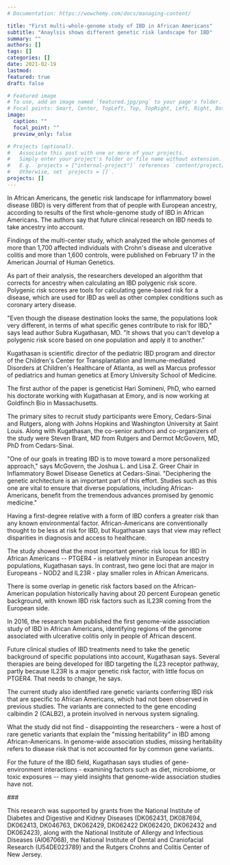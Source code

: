 ```yaml
---
# Documentation: https://wowchemy.com/docs/managing-content/

title: "First multi-whole-genome study of IBD in African Americans"
subtitle: "Anaylsis shows different genetic risk landscape for IBD"
summary: ""
authors: []
tags: []
categories: []
date: 2021-02-19
lastmod:
featured: true
draft: false

# Featured image
# To use, add an image named `featured.jpg/png` to your page's folder.
# Focal points: Smart, Center, TopLeft, Top, TopRight, Left, Right, BottomLeft, Bottom, BottomRight.
image:
  caption: ""
  focal_point: ""
  preview_only: false

# Projects (optional).
#   Associate this post with one or more of your projects.
#   Simply enter your project's folder or file name without extension.
#   E.g. `projects = ["internal-project"]` references `content/project/deep-learning/index.md`.
#   Otherwise, set `projects = []`.
projects: []
---
```


In African Americans, the genetic risk landscape for inflammatory bowel disease (IBD) is very different from that of people with European ancestry, according to results of the first whole-genome study of IBD in African Americans. The authors say that future clinical research on IBD needs to take ancestry into account.

Findings of the multi-center study, which analyzed the whole genomes of more than 1,700 affected individuals with Crohn's disease and ulcerative colitis and more than 1,600 controls, were published on February 17 in the American Journal of Human Genetics.

As part of their analysis, the researchers developed an algorithm that corrects for ancestry when calculating an IBD polygenic risk score. Polygenic risk scores are tools for calculating gene-based risk for a disease, which are used for IBD as well as other complex conditions such as coronary artery disease.

"Even though the disease destination looks the same, the populations look very different, in terms of what specific genes contribute to risk for IBD," says lead author Subra Kugathasan, MD. "It shows that you can't develop a polygenic risk score based on one population and apply it to another."

Kugathasan is scientific director of the pediatric IBD program and director of the Children's Center for Transplantation and Immune-mediated Disorders at Children's Healthcare of Atlanta, as well as Marcus professor of pediatrics and human genetics at Emory University School of Medicine.

The first author of the paper is geneticist Hari Somineni, PhD, who earned his doctorate working with Kugathasan at Emory, and is now working at Goldfinch Bio in Massachusetts.

The primary sites to recruit study participants were Emory, Cedars-Sinai and Rutgers, along with Johns Hopkins and Washington University at Saint Louis. Along with Kugathasan, the co-senior authors and co-organizers of the study were Steven Brant, MD from Rutgers and Dermot McGovern, MD, PhD from Cedars-Sinai.

"One of our goals in treating IBD is to move toward a more personalized approach," says McGovern, the Joshua L. and Lisa Z. Greer Chair in Inflammatory Bowel Disease Genetics at Cedars-Sinai. "Deciphering the genetic architecture is an important part of this effort. Studies such as this one are vital to ensure that diverse populations, including African-Americans, benefit from the tremendous advances promised by genomic medicine."

Having a first-degree relative with a form of IBD confers a greater risk than any known environmental factor. African-Americans are conventionally thought to be less at risk for IBD, but Kugathasan says that view may reflect disparities in diagnosis and access to healthcare.

The study showed that the most important genetic risk locus for IBD in African Americans -- PTGER4 - is relatively minor in European ancestry populations, Kugathasan says. In contrast, two gene loci that are major in Europeans - NOD2 and IL23R - play smaller roles in African Americans.

There is some overlap in genetic risk factors based on the African-American population historically having about 20 percent European genetic background, with known IBD risk factors such as IL23R coming from the European side.

In 2016, the research team published the first genome-wide association study of IBD in African Americans, identifying regions of the genome associated with ulcerative colitis only in people of African descent.

Future clinical studies of IBD treatments need to take the genetic background of specific populations into account, Kugathasan says. Several therapies are being developed for IBD targeting the IL23 receptor pathway, partly because IL23R is a major genetic risk factor, with little focus on PTGER4. That needs to change, he says.

The current study also identified rare genetic variants conferring IBD risk that are specific to African Americans, which had not been observed in previous studies. The variants are connected to the gene encoding calbindin 2 (CALB2), a protein involved in nervous system signaling.

What the study did not find - disappointing the researchers - were a host of rare genetic variants that explain the "missing heritability" in IBD among African-Americans. In genome-wide association studies, missing heritability refers to disease risk that is not accounted for by common gene variants.

For the future of the IBD field, Kugathasan says studies of gene-environment interactions - examining factors such as diet, microbiome, or toxic exposures -- may yield insights that genome-wide association studies have not.

\###

This research was supported by grants from the National Institute of Diabetes and Digestive and Kidney Diseases (DK062431, DK087694, DK062413, DK046763, DK062429, DK062422 DK062420, DK062432 and DK062423), along with the National Institute of Allergy and Infectious Diseases (AI067068), the National Institute of Dental and Craniofacial Research (U54DE023789) and the Rutgers Crohns and Colitis Center of New Jersey.

